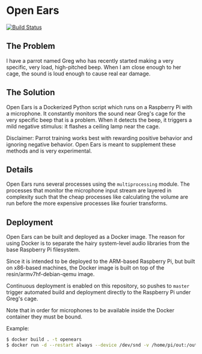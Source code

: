 # Open Ears
[![Build Status](https://travis-ci.org/armsnyder/open-ears.svg?branch=master)](https://travis-ci.org/armsnyder/open-ears)

## The Problem

I have a parrot named Greg who has recently started making a very specific, very load, 
high-pitched beep. When I am close enough to her cage, the sound is loud enough to cause real ear
damage.

## The Solution

Open Ears is a Dockerized Python script which runs on a Raspberry Pi with a microphone. It 
constantly monitors the sound near Greg's cage for the very specific beep that is a problem. When
it detects the beep, it triggers a mild negative stimulus: it flashes a ceiling lamp near the cage.

Disclaimer: Parrot training works best with rewarding positive behavior and ignoring negative
behavior. Open Ears is meant to supplement these methods and is very experimental.

## Details

Open Ears runs several processes using the `multiprocessing` module. The processes that monitor the
microphone input stream are layered in complexity such that the cheap processes like calculating 
the volume are run before the more expensive processes like fourier transforms.

## Deployment

Open Ears can be built and deployed as a Docker image. The reason for using Docker is to separate
the hairy system-level audio libraries from the base Raspberry Pi filesystem.

Since it is intended to be deployed to the ARM-based Raspberry Pi, but built on x86-based machines, 
the Docker image is built on top of the resin/armv7hf-debian-qemu image.

Continuous deployment is enabled on this repository, so pushes to `master` trigger automated
build and deployment directly to the Raspberry Pi under Greg's cage.

Note that in order for microphones to be available inside the Docker container they must be bound.

Example:
```bash
$ docker build . -t openears
$ docker run -d --restart always --device /dev/snd -v /home/pi/out:/out openears
```
